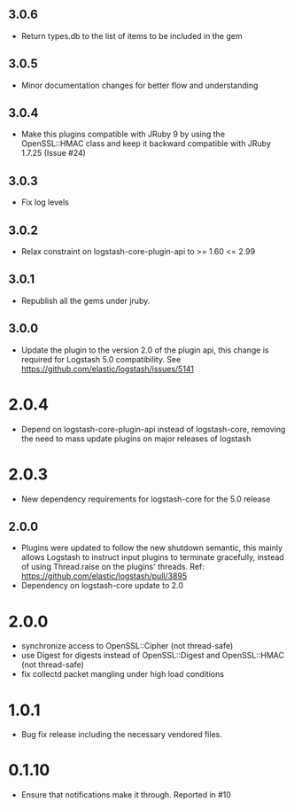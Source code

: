 ## 3.0.6
  - Return types.db to the list of items to be included in the gem

## 3.0.5
  - Minor documentation changes for better flow and understanding

## 3.0.4
  - Make this plugins compatible with JRuby 9 by using the OpenSSL::HMAC class and keep it backward compatible with JRuby 1.7.25 (Issue #24)

## 3.0.3
  - Fix log levels

## 3.0.2
  - Relax constraint on logstash-core-plugin-api to >= 1.60 <= 2.99

## 3.0.1
  - Republish all the gems under jruby.
## 3.0.0
  - Update the plugin to the version 2.0 of the plugin api, this change is required for Logstash 5.0 compatibility. See https://github.com/elastic/logstash/issues/5141
# 2.0.4
  - Depend on logstash-core-plugin-api instead of logstash-core, removing the need to mass update plugins on major releases of logstash
# 2.0.3
  - New dependency requirements for logstash-core for the 5.0 release
## 2.0.0
 - Plugins were updated to follow the new shutdown semantic, this mainly allows Logstash to instruct input plugins to terminate gracefully, 
   instead of using Thread.raise on the plugins' threads. Ref: https://github.com/elastic/logstash/pull/3895
 - Dependency on logstash-core update to 2.0

# 2.0.0
  * synchronize access to OpenSSL::Cipher (not thread-safe)
  * use Digest for digests instead of OpenSSL::Digest and OpenSSL::HMAC (not thread-safe)
  * fix collectd packet mangling under high load conditions
# 1.0.1
  * Bug fix release including the necessary vendored files.
# 0.1.10
  * Ensure that notifications make it through.  Reported in #10
